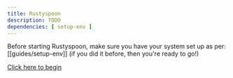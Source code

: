 ```yaml
---
title: Rustyspoon
description: TODO
dependencies: [ setup-env ]
---
```


Before starting Rustyspoon, make sure you have your system set up as per: [[guides/setup-env]] (if you did it before, then you're ready to go!)

[Click here to begin](/codex/rustyspoon.html)
